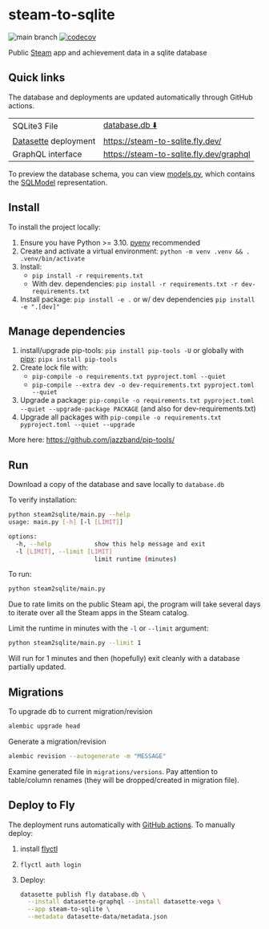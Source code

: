 # steam-to-sqlite

![main branch](https://github.com/falkben/steam-to-sqlite/actions/workflows/test.yml/badge.svg?branch=main) [![codecov](https://codecov.io/gh/falkben/steam-to-sqlite/branch/main/graph/badge.svg?token=ZPVU94M3XE)](https://codecov.io/gh/falkben/steam-to-sqlite)

Public [Steam](https://store.steampowered.com/) app and achievement data in a sqlite database

## Quick links

The database and deployments are updated automatically through GitHub actions.

| | |
|-|-|
|SQLite3 File|[database.db ⬇️](https://www.dropbox.com/s/i47qt3chrp9lr9e/database.db?dl=1) |
|[Datasette](https://datasette.io/) deployment|<https://steam-to-sqlite.fly.dev/>|
|GraphQL interface|<https://steam-to-sqlite.fly.dev/graphql>|

To preview the database schema, you can view [models.py](/steam2sqlite/models.py), which contains the [SQLModel](https://sqlmodel.tiangolo.com/) representation.

## Install

To install the project locally:

1. Ensure you have Python >= 3.10. [pyenv](https://github.com/pyenv/pyenv) recommended
2. Create and activate a virtual environment: `python -m venv .venv && . .venv/bin/activate`
3. Install:
   - `pip install -r requirements.txt`
   - With dev. dependencies: `pip install -r requirements.txt -r dev-requirements.txt`
4. Install package: `pip install -e .` or w/ dev dependencies `pip install -e ".[dev]"`

## Manage dependencies

1. install/upgrade pip-tools: `pip install pip-tools -U` or globally with [pipx](https://github.com/pypa/pipx): `pipx install pip-tools`
2. Create lock file with:
   - `pip-compile -o requirements.txt pyproject.toml --quiet`
   - `pip-compile --extra dev -o dev-requirements.txt pyproject.toml --quiet`
3. Upgrade a package: `pip-compile -o requirements.txt pyproject.toml --quiet --upgrade-package PACKAGE` (and also for dev-requirements.txt)
4. Upgrade all packages with `pip-compile -o requirements.txt pyproject.toml --quiet --upgrade`

More here: <https://github.com/jazzband/pip-tools/>

## Run

Download a copy of the database and save locally to `database.db`

To verify installation:

```bash
python steam2sqlite/main.py --help
usage: main.py [-h] [-l [LIMIT]]

options:
  -h, --help            show this help message and exit
  -l [LIMIT], --limit [LIMIT]
                        limit runtime (minutes)
```

To run:

```sh
python steam2sqlite/main.py
```

Due to rate limits on the public Steam api, the program will take several days to iterate over all the Steam apps in the Steam catalog.

Limit the runtime in minutes with the `-l` or `--limit` argument:

```sh
python steam2sqlite/main.py --limit 1
```

Will run for 1 minutes and then (hopefully) exit cleanly with a database partially updated.

## Migrations

To upgrade db to current migration/revision

```sh
alembic upgrade head
```

Generate a migration/revision

```sh
alembic revision --autogenerate -m "MESSAGE"
```

Examine generated file in `migrations/versions`. Pay attention to table/column renames (they will be dropped/created in migration file).

## Deploy to Fly

The deployment runs automatically with [GitHub actions](/.github/workflows/main.yml). To manually deploy:

1. install [flyctl](https://fly.io/docs/getting-started/installing-flyctl/)
2. `flyctl auth login`
3. Deploy:

    ```sh
    datasette publish fly database.db \
      --install datasette-graphql --install datasette-vega \
      --app steam-to-sqlite \
      --metadata datasette-data/metadata.json
    ```
